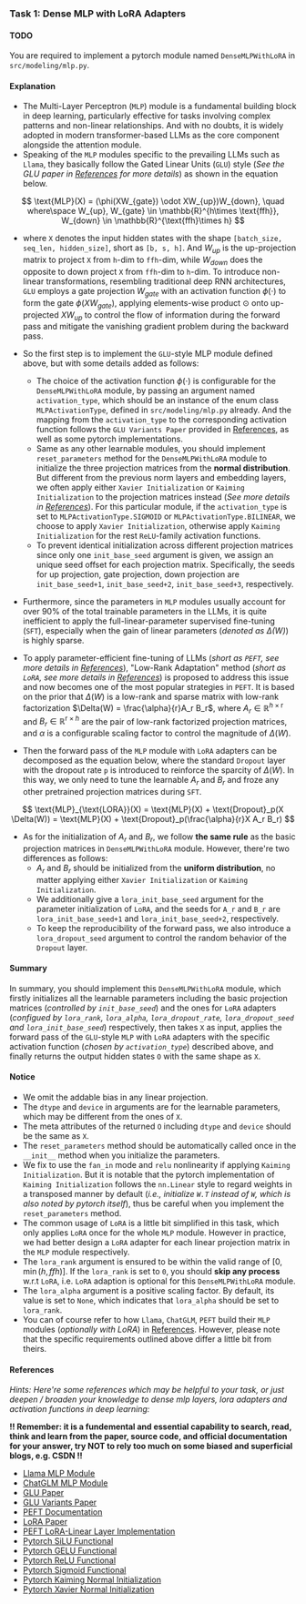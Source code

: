 ### Task 1: Dense MLP with LoRA Adapters

#### TODO

You are required to implement a pytorch module named `DenseMLPWithLoRA` in `src/modeling/mlp.py`.


#### Explanation

* The Multi-Layer Perceptron (`MLP`) module is a fundamental building block in deep learning, particularly effective for tasks involving complex patterns and non-linear relationships. And with no doubts, it is widely adopted in modern transformer-based LLMs as the core component alongside the attention module.
* Speaking of the `MLP` modules specific to the prevailing LLMs such as `Llama`, they basically follow the Gated Linear Units (`GLU`) style (*See the GLU paper in [References](#references) for more details*) as shown in the equation below.

$$
\text{MLP}(X) = (\phi(XW_{gate}) \odot XW_{up})W_{down}, \quad where\space W_{up}, W_{gate} \in \mathbb{R}^{h\times \text{ffh}}, W_{down} \in \mathbb{R}^{\text{ffh}\times h}
$$

* where `X` denotes the input hidden states with the shape `[batch_size, seq_len, hidden_size]`, short as `[b, s, h]`. And $W_{up}$ is the up-projection matrix to project `X` from `h`-dim to `ffh`-dim, while $W_{down}$ does the opposite to down project `X` from `ffh`-dim to `h`-dim. To introduce non-linear transformations, resembling traditional deep RNN architectures, `GLU` employs a gate projection $W_{gate}$ with an activation function $\phi(\cdot)$ to form the gate $\phi(XW_{gate})$, applying elements-wise product $\odot$ onto up-projected $XW_{up}$ to control the flow of information during the forward pass and mitigate the vanishing gradient problem during the backward pass.

* So the first step is to implement the `GLU`-style MLP module defined above, but with some details added as follows:
    * The choice of the activation function $\phi(\cdot)$ is configurable for the `DenseMLPWithLoRA` module, by passing an argument named `activation_type`, which should be an instance of the enum class `MLPActivationType`, defined in `src/modeling/mlp.py` already. And the mapping from the `activation_type` to the corresponding activation function follows the `GLU Variants Paper` provided in [References](#references), as well as some pytorch implementations.
    * Same as any other learnable modules, you should implement `reset_parameters` method for the `DenseMLPWithLoRA` module to initialize the three projection matrices from the **normal distribution**. But different from the previous norm layers and embedding layers, we often apply either `Xavier Initialization`  or `Kaiming Initialization` to the projection matrices instead (*See more details in [References](#references)*). For this particular module, if the `activation_type` is set to `MLPActivationType.SIGMOID` or `MLPActivationType.BILINEAR`, we choose to apply `Xavier Initialization`, otherwise apply `Kaiming Initialization` for the rest `ReLU`-family activation functions.
    * To prevent identical initialization across different projection matrices since only one `init_base_seed` argument is given, we assign an unique seed offset for each projection matrix. Specifically, the seeds for up projection, gate projection, down projection are `init_base_seed+1`, `init_base_seed+2`, `init_base_seed+3`, respectively.

* Furthermore, since the parameters in `MLP` modules usually account for over 90% of the total trainable parameters in the LLMs, it is quite inefficient to apply the full-linear-parameter supervised fine-tuning (`SFT`), especially when the gain of linear parameters (*denoted as $\Delta(W)$*) is highly sparse.
* To apply parameter-efficient fine-tuning of LLMs (*short as `PEFT`, see more details in [References](#references)*), "Low-Rank Adaptation" method (*short as `LoRA`, see more details in [References](#references)*) is proposed to address this issue and now becomes one of the most popular strategies in `PEFT`. It is based on the prior that $\Delta(W)$ is a low-rank and sparse matrix with low-rank factorization $\Delta(W) = \frac{\alpha}{r}A_r B_r$, where $A_r \in \mathbb{R}^{h\times \text{r}}$ and $B_r \in \mathbb{R}^{\text{r}\times h}$ are the pair of low-rank factorized projection matrices, and $\alpha$ is a configurable scaling factor to control the magnitude of $\Delta(W)$. 
* Then the forward pass of the `MLP` module with `LoRA` adapters can be decomposed as the equation below, where the standard `Dropout` layer with the dropout rate `p` is introduced to reinforce the sparcity of $\Delta(W)$. In this way, we only need to tune the learnable $A_r$ and $B_r$ and froze any other pretrained projection matrices during `SFT`.

$$
\text{MLP}_{\text{LORA}}(X) = \text{MLP}(X) + \text{Dropout}_p(X \Delta(W)) = \text{MLP}(X) + \text{Dropout}_p(\frac{\alpha}{r}X A_r B_r)
$$

* As for the initialization of $A_r$ and $B_r$, we follow **the same rule** as the basic projection matrices in `DenseMLPWithLoRA` module. However, there're two differences as follows:
    * $A_r$ and $B_r$ should be initialized from the **uniform distribution**, no matter applying either `Xavier Initialization` or `Kaiming Initialization`.
    * We additionally give a `lora_init_base_seed` argument for the parameter initialization of `LoRA`, and the seeds for `A_r` and `B_r` are `lora_init_base_seed+1` and `lora_init_base_seed+2`, respectively.
    * To keep the reproducibility of the forward pass, we also introduce a `lora_dropout_seed` argument to control the random behavior of the `Dropout` layer.

#### Summary

In summary, you should implement this `DenseMLPWithLoRA` module, which firstly initializes all the learnable parameters including the basic projection matrices (*controlled by `init_base_seed`*) and the ones for `LoRA` adapters (*configued by `lora_rank`, `lora_alpha`, `lora_dropout_rate`, `lora_dropout_seed` and `lora_init_base_seed`*) respectively, then takes `X` as input, applies the forward pass of the `GLU`-style `MLP` with `LoRA` adapters with the specific activation function (*chosen by `activation_type`*) described above, and finally returns the output hidden states `O` with the same shape as `X`.


#### Notice

* We omit the addable bias in any linear projection.
* The `dtype` and `device` in arguments are for the learnable parameters, which may be different from the ones of `X`.
* The meta attributes of the returned `O` including `dtype` and `device` should be the same as `X`.
* The `reset_parameters` method should be automatically called once in the `__init__` method when you initialize the parameters.
* We fix to use the `fan_in` mode and `relu` nonlinearity if applying `Kaiming Initialization`. But it is notable that the pytorch implementation of `Kaiming Initialization` follows the `nn.Linear` style to regard weights in a transposed manner by default (*i.e., initialize `W.T` instead of `W`, which is also noted by pytorch itself*), thus be careful when you implement the `reset_parameters` method.
* The common usage of `LoRA` is a little bit simplified in this task, which only applies `LoRA` once for the whole `MLP` module. However in practice, we had better design a `LoRA` adapter for each linear projection matrix in the `MLP` module respectively.
* The `lora_rank` argument is ensured to be within the valid range of $[0, \min(h, ffh)]$. If the `lora_rank` is set to `0`, you should **skip any process** w.r.t `LoRA`, i.e. `LoRA` adaption is optional for this `DenseMLPWithLoRA` module.
* The `lora_alpha` argument is a positive scaling factor. By default, its value is set to `None`, which indicates that `lora_alpha` should be set to `lora_rank`.
* You can of course refer to how `Llama`, `ChatGLM`, `PEFT` build their `MLP` modules (*optionally with LoRA*) in [References](#references). However, please note that the specific requirements outlined above differ a little bit from theirs.


#### References

*Hints: Here're some references which may be helpful to your task, or just deepen / broaden your knowledge to dense mlp layers, lora adapters and activation functions in deep learning:*

**!! Remember: it is a fundemental and essential capability to search, read, think and learn from the paper, source code, and official documentation for your answer, try NOT to rely too much on some biased and superficial blogs, e.g. CSDN !!**


* [Llama MLP Module](https://github.com/huggingface/transformers/blob/v4.46.3/src/transformers/models/llama/modeling_llama.py#L229)
* [ChatGLM MLP Module](https://huggingface.co/THUDM/chatglm3-6b/blob/main/modeling_chatglm.py#L459)
* [GLU Paper](https://arxiv.org/abs/1612.08083)
* [GLU Variants Paper](https://arxiv.org/abs/2002.05202)
* [PEFT Documentation](https://huggingface.co/docs/peft/index)
* [LoRA Paper](https://arxiv.org/abs/2106.09685)
* [PEFT LoRA-Linear Layer Implementation](https://github.com/huggingface/peft/blob/main/src/peft/tuners/lora/layer.py#L400)
* [Pytorch SiLU Functional](https://pytorch.org/docs/stable/generated/torch.nn.functional.silu.html)
* [Pytorch GELU Functional](https://pytorch.org/docs/stable/generated/torch.nn.functional.gelu.html)
* [Pytorch ReLU Functional](https://pytorch.org/docs/stable/generated/torch.nn.functional.relu.html)
* [Pytorch Sigmoid Functional](https://pytorch.org/docs/stable/generated/torch.nn.functional.sigmoid.html)
* [Pytorch Kaiming Normal Initialization](https://pytorch.org/docs/stable/nn.init.html#torch.nn.init.kaiming_normal_)
* [Pytorch Xavier Normal Initialization](https://pytorch.org/docs/stable/nn.init.html#torch.nn.init.xavier_normal_)
